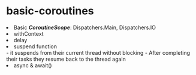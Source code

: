 # basic-coroutines

<li>Basic <i><b>CoroutineScope</b></i>: Dispatchers.Main, Dispatchers.IO</li>

<li>withContext</li>
<li>delay</li>
<li>suspend function</li>
- it suspends from their current thread without blocking
- After completing their tasks they resume back to the thread again
<li>async & await()</li>
